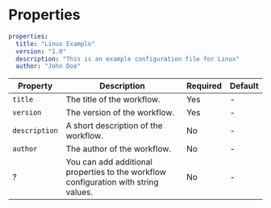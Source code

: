 # Properties


```yaml
properties:
  title: "Linux Example"
  version: "1.0"
  description: "This is an example configuration file for Linux"
  author: "John Doe"
```

| Property     | Description                                                                 | Required | Default |
|--------------|-----------------------------------------------------------------------------|----------|---------|
| `title`      | The title of the workflow.                                                  | Yes      |   -     |
| `version`    | The version of the workflow.                                                | Yes      |   -     |
| `description`| A short description of the workflow.                                        | No       |   -     |
| `author`     | The author of the workflow.                                                 | No       |   -     |
| ?       | You can add additional properties to the workflow configuration with string values. | No       |   -     |